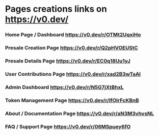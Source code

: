 # Pages creations links on  https://v0.dev/ 


### Home Page / Dashboard https://v0.dev/r/OTMt2UqxiHo 

### Presale Creation Page https://v0.dev/r/Q2pHVOEUStC 

### Presale Details Page https://v0.dev/r/EC0q18Uu1yJ 

### User Contributions Page https://v0.dev/r/xad2B3wTaAl 

### Admin Dashboard https://v0.dev/r/N5G7jXtBhxL 

### Token Management Page https://v0.dev/r/IfOlrFcKBnB 

### About / Documentation Page https://v0.dev/r/aN3M3vhvsNL 

### FAQ / Support Page https://v0.dev/r/06MSpuey6fO 

